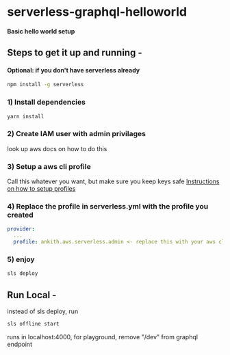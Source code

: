 # serverless-graphql-helloworld

#### Basic hello world setup

## Steps to get it up and running - 

#### Optional: if you don't have serverless already
```bash
npm install -g serverless
```

### 1) Install dependencies 

```bash
yarn install
```

### 2) Create IAM user with admin privilages

look up aws docs on how to do this 

### 3) Setup a aws cli profile 

Call this whatever you want, but make sure you keep keys safe 
[Instructions on how to setup profiles](https://docs.aws.amazon.com/cli/latest/userguide/cli-multiple-profiles.html)

### 4) Replace the profile in serverless.yml with the profile you created 

```yaml
provider:
  ...
  profile: ankith.aws.serverless.admin <- replace this with your aws cli profile
```

### 5) enjoy 

```bash
sls deploy
```

## Run Local - 

instead of sls deploy, run 

```bash
sls offline start
```

runs in localhost:4000, for playground, remove "/dev" from graphql endpoint

